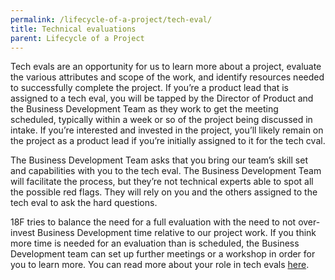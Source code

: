 ```yaml
---
permalink: /lifecycle-of-a-project/tech-eval/
title: Technical evaluations
parent: Lifecycle of a Project
---
```

Tech evals are an opportunity for us to learn more about a project, evaluate the various attributes and scope of the work, and identify resources needed  to successfully complete the project. If you’re a product lead that is assigned to a tech eval, you will be tapped by the Director of Product and the Business Development Team as they work to get the meeting scheduled, typically within a week or so of the project being discussed in intake. If you’re interested and invested in the project, you’ll likely remain on the project as a product lead if you’re initially assigned to it for the tech cval.

The Business Development Team asks that you bring our team’s skill set and capabilities with you to the tech eval. The Business Development Team will facilitate the process, but they’re not technical experts able to spot all the possible red flags. They will rely on you and the others assigned to the tech eval to ask the hard questions.

18F tries to balance the need for a full evaluation with the need to not over-invest Business Development time relative to our project work. If you think more time is needed for an evaluation than is scheduled, the Business Development team can set up further meetings or a workshop in order for you to learn more. 
You can read more about your role in tech evals [here](https://docs.google.com/document/d/1N9iVTog-CNwoiVF1R13j9-_NzexeaopHtjDE-M7h3l4/edit#heading=h.8zsg1nccsdr5).
